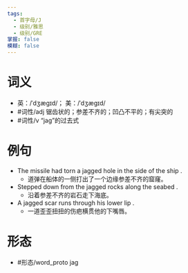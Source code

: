 ```yaml
---
tags:
  - 首字母/J
  - 级别/雅思
  - 级别/GRE
掌握: false
模糊: false
---
```

# 词义
- 英：/ˈdʒæɡɪd/； 美：/ˈdʒæɡɪd/
- #词性/adj  锯齿状的；参差不齐的；凹凸不平的；有尖突的
- #词性/v  “jag”的过去式
# 例句
- The missile had torn a jagged hole in the side of the ship .
	- 道弹在船体的一侧打出了一个边缘参差不齐的窟窿。
- Stepped down from the jagged rocks along the seabed .
	- 沿着参差不齐的岩石走下海底。
- A jagged scar runs through his lower lip .
	- 一道歪歪扭扭的伤疤横贯他的下嘴唇。
# 形态
- #形态/word_proto jag
